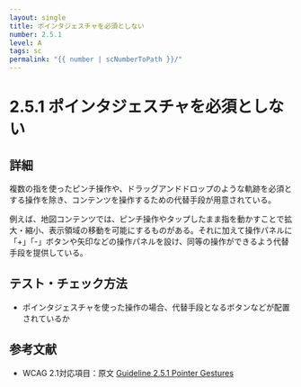 ```yaml
---
layout: single
title: ポインタジェスチャを必須としない
number: 2.5.1
level: A
tags: sc
permalink: "{{ number | scNumberToPath }}/"
---
```


# 2.5.1 ポインタジェスチャを必須としない

## 詳細

複数の指を使ったピンチ操作や、ドラッグアンドドロップのような軌跡を必須とする操作を除き、コンテンツを操作するための代替手段が用意されている。

例えば、地図コンテンツでは、ピンチ操作やタップしたまま指を動かすことで拡大・縮小、表示領域の移動を可能にするものがある。それに加えて操作パネルに「+」「-」ボタンや矢印などの操作パネルを設け、同等の操作ができるよう代替手段を提供している。

## テスト・チェック方法

- ポインタジェスチャを使った操作の場合、代替手段となるボタンなどが配置されているか

## 参考文献

- WCAG 2.1対応項目：原文 [Guideline 2.5.1 Pointer Gestures](https://www.w3.org/WAI/WCAG21/Understanding/pointer-gestures.html)
